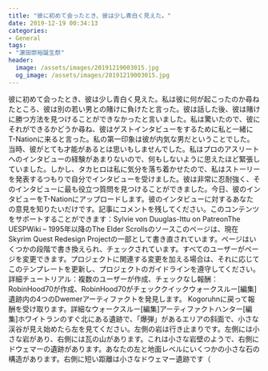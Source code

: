 ```yaml
---
title: "彼に初めて会ったとき、彼は少し青白く見えた。"
date: 2019-12-19 00:34:13
categories:
- General
tags:
- "濵田崇裕誕生祭"
header:
  image: /assets/images/20191219003015.jpg
  og_image: /assets/images/20191219003015.jpg
---
```


彼に初めて会ったとき、彼は少し青白く見えた。私は彼に何が起こったのか尋ねたところ、彼は別の若い男との賭けに負けたと言った。彼は話した後、彼は賭けに勝つ方法を見つけることができなかったと言いました。私は驚いたので、彼にそれができるかどうか尋ね、彼はゲストインタビューをするために私と一緒にT-Nationに来ると言った。私の第一印象は彼が内気な男だということでした。当時、彼がとても才能があるとは思いもしませんでした。私はプロのアスリートへのインタビューの経験があまりないので、何もしないように思えたほど緊張していました。しかし、タカヒロは私に気分を落ち着かせたので、私はストーリーを発表するつもりで自分でインタビューを受けました。彼は非常に忍耐強く、そのインタビューに最も役立つ質問を見つけることができました。今日、彼のインタビューをT-Nationにアップロードします。彼のインタビューに対するあなたの意見を知りたいだけです。記事にコメントを残してください。このコンテンツをサポートすることができます：Sylvie von Duuglas-Ittu on PatreonThe UESPWiki – 1995年以降のThe Elder Scrollsのソースこのページは、現在Skyrim Quest Redesign Projectの一部として書き直されています。ページはいくつかの段階で書き換えられ、チェックされています。すべてのユーザーがページを変更できます。プロジェクトに関連する変更を加える場合は、それに応じてこのテンプレートを更新し、プロジェクトのガイドラインを遵守してください。詳細チュートリアル：複数のユーザーが作成、チェックなし報酬：RobinHood70が作成、RobinHood70がチェッククイックウォークスルー[編集]遺跡内の4つのDwemerアーティファクトを発見します。 Kogoruhnに戻って報酬を受け取ります。詳細なウォークスルー[編集]アーティファクトハンター[編集]ホワイトランのすぐ北にある遺跡で、「爆弾」があるエリアの斜面で、小さな渓谷が見え始めたら左を見てください。左側の岩は行き止まりです。左側には小さな岩があり、右側には瓦の山があります。これは小さな岩壁のようで、右側にドウェマーの遺跡があります。あなたの左と地面レベルにいくつかの小さな石の構造があります。右側に短い距離は小さなドウェマー遺跡です（
